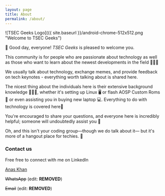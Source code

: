 ```yaml
---
layout: page
title: About
permalink: /about/
---
```


![TSEC Geeks Logo]({{ site.baseurl }}/android-chrome-512x512.png "Welcome to TSEC Geeks")

👋 Good day, everyone! 
*TSEC Geeks* is pleased to welcome you.

This community is for people who are passionate about technology as well as those who want to learn about the newest developments in the field 👨🏻‍💻 

We usually talk about technology, exchange memes, and provide feedback on tech keynotes - everything worth talking about is shared here. 

The nicest thing about the individuals here is their extensive background knowledge 🙇🏻‍♂️, whether it's setting up Linux 🖥️ or flash AOSP Custom Roms 📱 or even assisting you in buying new laptop 💻.  Everything to do with technology is covered here🦾

You're encouraged to share your questions, and everyone here is incredibly helpful; someone will undoubtedly assist you 🤗
 
Oh, and this isn't your coding group—though we do talk about it— but it's more of a hangout place for techies. 👾

### Contact us

Free free to connect with me on LinkedIn

[Anas Khan](https://in.linkedin.com/in/anxkhn)

~~WhatsApp~~ (edit: **REMOVED**)

~~Email~~ (edit: **REMOVED**)
